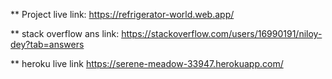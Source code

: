 ** Project live link: 
https://refrigerator-world.web.app/


** stack overflow ans link: 
https://stackoverflow.com/users/16990191/niloy-dey?tab=answers
 

 ** heroku live link
 https://serene-meadow-33947.herokuapp.com/